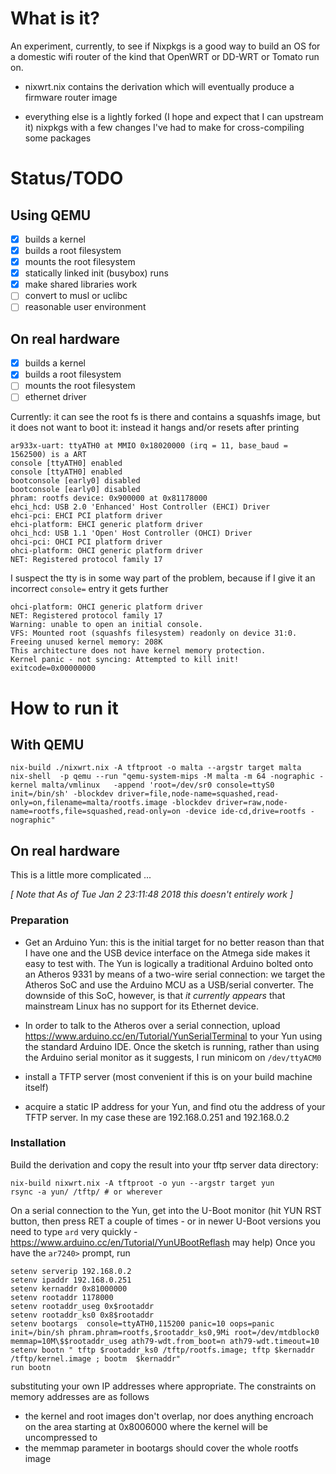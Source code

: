 # What is it?

An experiment, currently, to see if Nixpkgs is a good way to build an
OS for a domestic wifi router of the kind that OpenWRT or DD-WRT or
Tomato run on.

* nixwrt.nix contains the derivation which will eventually produce a
  firmware router image
  
* everything else is a lightly forked (I hope and expect that I can
  upstream it) nixpkgs with a few changes I've had to make for
  cross-compiling some packages

# Status/TODO

## Using QEMU

- [x] builds a kernel
- [x] builds a root filesystem
- [x] mounts the root filesystem
- [x] statically linked init (busybox) runs
- [x] make shared libraries work
- [ ] convert to musl or uclibc
- [ ] reasonable user environment

## On real hardware

- [x] builds a kernel
- [x] builds a root filesystem
- [ ] mounts the root filesystem
- [ ] ethernet driver

Currently: it can see the root fs is there and contains a squashfs
image, but it does not want to boot it: instead it hangs and/or resets
after printing

```
ar933x-uart: ttyATH0 at MMIO 0x18020000 (irq = 11, base_baud = 1562500) is a ART
console [ttyATH0] enabled
console [ttyATH0] enabled
bootconsole [early0] disabled
bootconsole [early0] disabled
phram: rootfs device: 0x900000 at 0x81178000
ehci_hcd: USB 2.0 'Enhanced' Host Controller (EHCI) Driver
ehci-pci: EHCI PCI platform driver
ehci-platform: EHCI generic platform driver
ohci_hcd: USB 1.1 'Open' Host Controller (OHCI) Driver
ohci-pci: OHCI PCI platform driver
ohci-platform: OHCI generic platform driver
NET: Registered protocol family 17
```

I suspect the tty is in some way part of the problem, because if I
give it an incorrect `console=` entry it gets further


```
ohci-platform: OHCI generic platform driver
NET: Registered protocol family 17
Warning: unable to open an initial console.
VFS: Mounted root (squashfs filesystem) readonly on device 31:0.
Freeing unused kernel memory: 208K
This architecture does not have kernel memory protection.
Kernel panic - not syncing: Attempted to kill init! exitcode=0x00000000
```


# How to run it

## With QEMU

    nix-build ./nixwrt.nix -A tftproot -o malta --argstr target malta
    nix-shell  -p qemu --run "qemu-system-mips -M malta -m 64 -nographic -kernel malta/vmlinux   -append 'root=/dev/sr0 console=ttyS0 init=/bin/sh' -blockdev driver=file,node-name=squashed,read-only=on,filename=malta/rootfs.image -blockdev driver=raw,node-name=rootfs,file=squashed,read-only=on -device ide-cd,drive=rootfs -nographic" 


## On real hardware

This is a little more complicated ...

_[ Note that As of Tue Jan  2 23:11:48 2018 this doesn't entirely work ]_

### Preparation

* Get an Arduino Yun: this is the initial target for no better reason
than that I have one and the USB device interface on the Atmega side
makes it easy to test with.  The Yun is logically a traditional
Arduino bolted onto an Atheros 9331 by means of a two-wire serial
connection: we target the Atheros SoC and use the Arduino MCU as a
USB/serial converter.  The downside of this SoC, however, is that _it
currently appears_ that mainstream Linux has no support for its
Ethernet device.

* In order to talk to the Atheros over a serial connection, upload
https://www.arduino.cc/en/Tutorial/YunSerialTerminal to your Yun using
the standard Arduino IDE.  Once the sketch is running, rather than
using the Arduino serial monitor as it suggests, I run minicom on
`/dev/ttyACM0`

* install a TFTP server (most convenient if this is on your build
machine itself)

* acquire a static IP address for your Yun, and find otu the address of
your TFTP server.  In my case these are 192.168.0.251 and 192.168.0.2

### Installation

Build the derivation and copy the result into your tftp server data
directory:

    nix-build nixwrt.nix -A tftproot -o yun --argstr target yun
    rsync -a yun/ /tftp/ # or wherever

On a serial connection to the Yun, get into the U-Boot monitor
(hit YUN RST button, then press RET a couple of times - or in newer
U-Boot versions you need to type `ard` very quickly -
https://www.arduino.cc/en/Tutorial/YunUBootReflash may help)
Once you have the `ar7240>` prompt, run

    setenv serverip 192.168.0.2 
    setenv ipaddr 192.168.0.251 
    setenv kernaddr 0x81000000
    setenv rootaddr 1178000
    setenv rootaddr_useg 0x$rootaddr
    setenv rootaddr_ks0 0x8$rootaddr
    setenv bootargs  console=ttyATH0,115200 panic=10 oops=panic init=/bin/sh phram.phram=rootfs,$rootaddr_ks0,9Mi root=/dev/mtdblock0 memmap=10M\$$rootaddr_useg ath79-wdt.from_boot=n ath79-wdt.timeout=10
    setenv bootn " tftp $rootaddr_ks0 /tftp/rootfs.image; tftp $kernaddr /tftp/kernel.image ; bootm  $kernaddr"
    run bootn
    
substituting your own IP addresses where appropriate.  The constraints
on memory addresses are as follows

* the kernel and root images don't overlap, nor does anything encroach
  on the area starting at 0x8006000 where the kernel will be
  uncompressed to
* the memmap parameter in bootargs should cover the whole rootfs image



